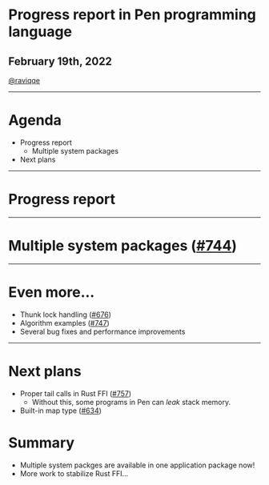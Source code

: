 # Progress report in Pen programming language

## February 19th, 2022

[@raviqqe](https://github.com/raviqqe)

---

# Agenda

- Progress report
  - Multiple system packages
- Next plans

---

# Progress report

---

# Multiple system packages ([#744](https://github.com/pen-lang/pen/pull/744))

---

# Even more...

- Thunk lock handling ([#676](https://github.com/pen-lang/pen/pull/676))
- Algorithm examples ([#747](https://github.com/pen-lang/pen/pull/747))
- Several bug fixes and performance improvements

---

# Next plans

- Proper tail calls in Rust FFI ([#757](https://github.com/pen-lang/pen/pull/757))
  - Without this, some programs in Pen can _leak_ stack memory.
- Built-in map type ([#634](https://github.com/pen-lang/pen/pull/634))

# Summary

- Multiple system packges are available in one application package now!
- More work to stabilize Rust FFI...
